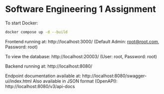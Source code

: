 

# Software Engineering 1 Assignment


To start Docker:
    
```bash
docker compose up -d --build
```

Frontend running at: http://localhost:3000/ (Default Admin: root@root.com, Password: root)

To view the database: http://localhost:20003/ (User: root, Password: root)

Backend running at: http://localhost:8080/

Endpoint documentation available at: http://localhost:8080/swagger-ui/index.html
Also available in JSON format (OpenAPI): http://localhost:8080/v3/api-docs
